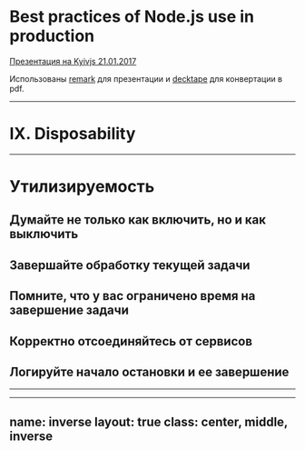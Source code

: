 # Best practices of Node.js use in production

[Презентация на Kyivjs 21.01.2017](http://kyivjs.org)

Использованы [remark](https://github.com/gnab/remark) для презентации и [decktape](https://github.com/astefanutti/decktape) для конвертации в pdf.



---
# IX. Disposability
---
# Утилизируемость
## Думайте не только как включить, но и как выключить
## Завершайте обработку текущей задачи
## Помните, что у вас ограничено время на завершение задачи
## Корректно отсоединяйтесь от сервисов
## Логируйте начало остановки и ее завершение
---

---
name: inverse
layout: true
class: center, middle, inverse
---
